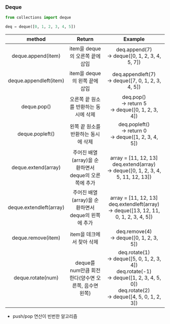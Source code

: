 ### Deque

```python
from collections import deque

deq = deque([0, 1, 2, 3, 4, 5])
```

|         method        |                      Return                   |          Example      |
| :--------------------:| :-------------------------------------------: | :----------------------------: |
|deque.append(item)     | item을 deque의 오른쪽 끝에 삽입                   | deq.append(7) <br> -> deque([0, 1, 2, 3, 4, 5, 7])|
|deque.appendleft(item) | item을 deque의 왼쪽 끝에 삽입                     | deq.appendleft(7) <br> -> deque([7, 0, 1, 2, 3, 4, 5]) |
|deque.pop()            | 오른쪽 끝 원소를 반환하는 동시에 삭제                | deq.pop() <br> -> return 5 <br> -> deque([0, 1, 2, 3, 4]) |
|deque.popleft()        | 왼쪽 끝 원소를 반환하는 동시에 삭제                  | deq.popleft() <br> -> return 0 <br> -> deque([1, 2, 3, 4, 5]) |
|deque.extend(array)    | 주어진 배열(array)을 순환하면서 deque의 오른쪽에 추가 | array = [11, 12, 13] <br> deq.extend(array) <br> -> deque([0, 1, 2, 3, 4, 5, 11, 12, 13])
|deque.extendleft(array)| 주어진 배열(array)을 순환하면서 deque의 왼쪽에 추가   | array = [11, 12, 13] <br> deq.extendleft(array) <br> -> deque([13, 12, 11, 0, 1, 2, 3, 4, 5])
|deque.remove(item)     | item을 데크에서 찾아 삭제                          | deq.remove(4) <br> -> deque([0, 1, 2, 3, 5])
|deque.rotate(num)      | deque를 num만큼 회전한다(양수면 오른쪽, 음수면 왼쪽)  | deq.rotate(1) <br> -> deque([5, 0, 1, 2, 3, 4]) <br> deq.rotate(-1) <br> -> deque([1, 2, 3, 4, 5, 0]) <br> deq.rotate(2) <br> -> deque([4, 5, 0, 1, 2, 3])

- push/pop 연산이 빈번한 알고리즘